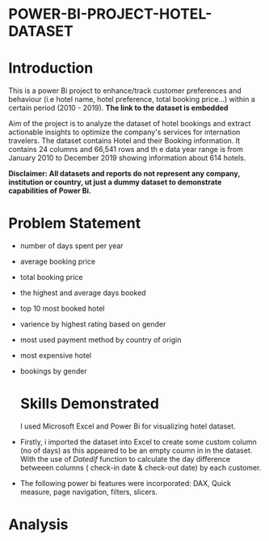 # POWER-BI-PROJECT-HOTEL-DATASET

# Introduction
This is a power Bi project to enhance/track customer preferences and behaviour (i.e hotel name, hotel preference, total booking price...) within a certain period (2010 - 2019). **The link to the dataset is embedded**

Aim of the project is to analyze the dataset of hotel bookings and extract actionable insights to optimize the company's services for internation travelers. The dataset contains Hotel and their Booking information. It contains 24 columns and 66,541 rows and th e data year range is from January 2010 to December 2019 showing information about 614 hotels.

**Disclaimer: All datasets and reports do not represent any company, institution or country, ut just a dummy dataset to demonstrate capabilities of Power Bi.**

# Problem Statement
- number of days spent per year
- average booking price
- total booking price
- the highest and average days booked
- top 10 most booked hotel
- varience by highest rating based on gender
- most used payment method by country of origin
- most expensive hotel
- bookings by gender

  # Skills Demonstrated
  I used Microsoft Excel and Power Bi for visualizing hotel dataset.
- Firstly, i imported the dataset into Excel to create some custom column (no of days) as this appeared to be an empty coumn in in the dataset.
  With the use of *Datedif* function to calculate the day difference betweeen columns ( check-in date & check-out date) by each customer.
-  The following power bi features were incorporated: DAX, Quick measure, page navigation, filters, slicers.

# Analysis

